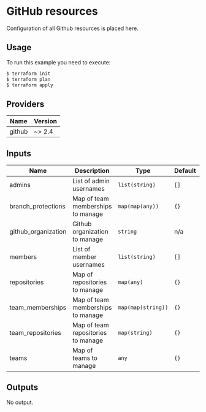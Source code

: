 # GitHub resources

Configuration of all Github resources is placed here.

## Usage

To run this example you need to execute:

```bash
$ terraform init
$ terraform plan
$ terraform apply
```

<!-- BEGINNING OF PRE-COMMIT-TERRAFORM DOCS HOOK -->
## Providers

| Name | Version |
|------|---------|
| github | ~> 2.4 |

## Inputs

| Name | Description | Type | Default | Required |
|------|-------------|------|---------|:-----:|
| admins | List of admin usernames | `list(string)` | `[]` | no |
| branch\_protections | Map of team memberships to manage | `map(map(any))` | `{}` | no |
| github\_organization | Github organization to manage | `string` | n/a | yes |
| members | List of member usernames | `list(string)` | `[]` | no |
| repositories | Map of repositories to manage | `map(any)` | `{}` | no |
| team\_memberships | Map of team memberships to manage | `map(map(string))` | `{}` | no |
| team\_repositories | Map of team repositories to manage | `map(string)` | `{}` | no |
| teams | Map of teams to manage | `any` | `{}` | no |

## Outputs

No output.

<!-- END OF PRE-COMMIT-TERRAFORM DOCS HOOK -->
